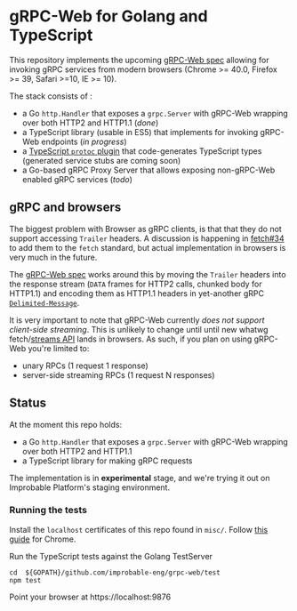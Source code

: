 # gRPC-Web for Golang and TypeScript

This repository implements the upcoming [gRPC-Web spec](https://github.com/grpc/grpc/blob/master/doc/PROTOCOL-WEB.md) allowing for invoking gRPC services from modern browsers (Chrome >= 40.0, Firefox >= 39, Safari >=10, IE >= 10). 

The stack consists of :
 * a Go `http.Handler` that exposes a `grpc.Server` with gRPC-Web wrapping over both HTTP2 and HTTP1.1 (*done*)
 * a TypeScript library (usable in ES5) that implements for invoking gRPC-Web endpoints (*in progress*)
 * a [TypeScript `protoc` plugin](https://www.npmjs.com/package/ts-protoc-gen) that code-generates TypeScript types (generated service stubs are coming soon)
 * a Go-based gRPC Proxy Server that allows exposing non-gRPC-Web enabled gRPC services (*todo*) 
 

## gRPC and browsers

The biggest problem with Browser as gRPC clients, is that that they do not support accessing `Trailer` headers. A discussion is happening in [fetch#34](https://github.com/whatwg/fetch/issues/34) 
to add them to the `fetch` standard, but actual implementation in browsers is very much in the future.

The [gRPC-Web spec](https://github.com/grpc/grpc/blob/master/doc/PROTOCOL-WEB.md) works around this by moving the `Trailer` headers into the response stream (`DATA` frames for HTTP2 calls, chunked body for HTTP1.1) and encoding them as HTTP1.1 headers in yet-another gRPC [`Delimited-Message`](http://www.grpc.io/docs/guides/wire.html).

It is very important to note that gRPC-Web currently *does not support client-side streaming*. This is unlikely to change until until new whatwg fetch/[streams API](https://www.w3.org/TR/streams-api/) lands in browsers. As such, if you plan on using gRPC-Web you're limited to:
 * unary RPCs (1 request 1 response)
 * server-side streaming RPCs (1 request N responses)

## Status

At the moment this repo holds:
 * a Go `http.Handler` that exposes a `grpc.Server` with gRPC-Web wrapping over both HTTP2 and HTTP1.1
 * a TypeScript library for making gRPC requests

The implementation is in **experimental** stage, and we're trying it out on Improbable Platform's staging environment.

### Running the tests

Install the `localhost` certificates of this repo found in `misc/`. Follow [this guide](http://stackoverflow.com/questions/7580508/getting-chrome-to-accept-self-signed-localhost-certificate) for Chrome.

Run the TypeScript tests against the Golang TestServer
```
cd  ${GOPATH}/github.com/improbable-eng/grpc-web/test
npm test
```
Point your browser at https://localhost:9876



